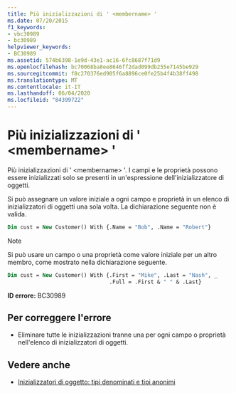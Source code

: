 ```yaml
---
title: Più inizializzazioni di ' <membername> '
ms.date: 07/20/2015
f1_keywords:
- vbc30989
- bc30989
helpviewer_keywords:
- BC30989
ms.assetid: 574b6398-1e9d-43e1-ac16-6fc8687f71d9
ms.openlocfilehash: bc70068ba8ee8646ff2dad099db255e7145be929
ms.sourcegitcommit: f8c270376ed905f6a8896ce0fe25b4f4b38ff498
ms.translationtype: MT
ms.contentlocale: it-IT
ms.lasthandoff: 06/04/2020
ms.locfileid: "84399722"
---
```

# <a name="multiple-initializations-of-membername"></a>Più inizializzazioni di ' \<membername> '

Più inizializzazioni di ' \<membername> '. I campi e le proprietà possono essere inizializzati solo se presenti in un'espressione dell'inizializzatore di oggetti.

Si può assegnare un valore iniziale a ogni campo e proprietà in un elenco di inizializzatori di oggetti una sola volta. La dichiarazione seguente non è valida.

```vb
Dim cust = New Customer() With {.Name = "Bob", .Name = "Robert"}
```

> [!NOTE]
> Si può usare un campo o una proprietà come valore iniziale per un altro membro, come mostrato nella dichiarazione seguente.

```vb
Dim cust = New Customer() With {.First = "Mike", .Last = "Nash", _
                                .Full = .First & " " & .Last}
```

**ID errore:** BC30989

## <a name="to-correct-this-error"></a>Per correggere l'errore

- Eliminare tutte le inizializzazioni tranne una per ogni campo o proprietà nell'elenco di inizializzatori di oggetti.

## <a name="see-also"></a>Vedere anche

- [Inizializzatori di oggetto: tipi denominati e tipi anonimi](../programming-guide/language-features/objects-and-classes/object-initializers-named-and-anonymous-types.md)
